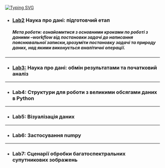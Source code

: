 [![Typing SVG](https://readme-typing-svg.herokuapp.com?color=%23FF00FF&size=25&lines=Data+Preparation+%26+Analysis)](https://git.io/typing-svg)

* ### [Lab2](/lab2) Наука про дані: підготовчий етап
  ##### *Мета роботи: ознайомитися з основними кроками по роботі з даними –workflow від постановки задачі до написання пояснювальної записки,зрозуміти постановку задачі та природу даних, над якими виконується аналітичні операції.*
---

* ### [Lab3:](/lab3) Наука про дані: обмін результатами та початковий аналіз
---

* ### Lab4: Структури для роботи з великими обсягами даних в Python
---

* ### Lab5: Візуалізація даних
---

* ### Lab6: Застосування numpy
---

* ### Lab7: Сценарії обробки багатоспектральних супутникових зображень
